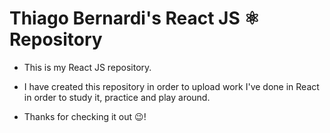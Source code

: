 # Thiago Bernardi's React JS ⚛️ Repository

- This is my React JS repository.

- I have created this repository in order to upload work I've done in React in order to study it, practice and play around.

- Thanks for checking it out 😉!
